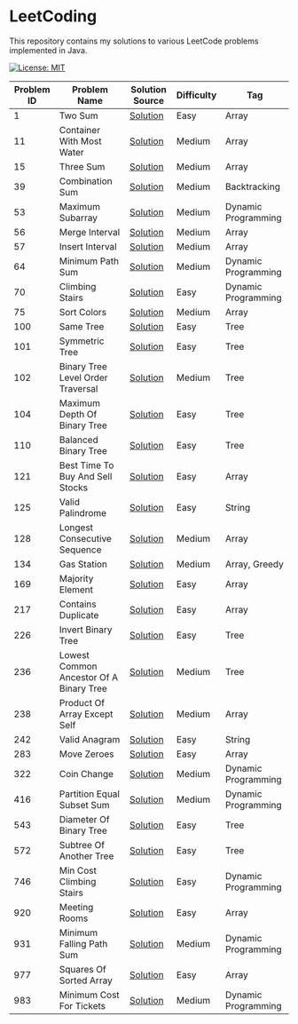 # LeetCoding

This repository contains my solutions to various LeetCode problems implemented in Java.

[![License: MIT](https://img.shields.io/badge/License-MIT-yellow.svg)](https://github.com/anirudhology/LeetCoding/blob/main/LICENSE)

| Problem ID | Problem Name                            | Solution Source                                                                                       | Difficulty | Tag                 |
|------------|-----------------------------------------|-------------------------------------------------------------------------------------------------------|------------|---------------------|
| 1          | Two Sum                                 | [Solution](src/main/java/com/anirudhology/leetcoding/array/TwoSum.java)                               | Easy       | Array               |
| 11         | Container With Most Water               | [Solution](src/main/java/com/anirudhology/leetcoding/array/ContainerWithMostWater.java)               | Medium     | Array               |
| 15         | Three Sum                               | [Solution](src/main/java/com/anirudhology/leetcoding/array/ThreeSum.java)                             | Medium     | Array               |
| 39         | Combination Sum                         | [Solution](src/main/java/com/anirudhology/leetcoding/backtracking/CombinationSum.java)                | Medium     | Backtracking        |
| 53         | Maximum Subarray                        | [Solution](src/main/java/com/anirudhology/leetcoding/dynamicprogramming/MaximumSubarray.java)         | Medium     | Dynamic Programming |
| 56         | Merge Interval                          | [Solution](src/main/java/com/anirudhology/leetcoding/array/MergeIntervals.java)                       | Medium     | Array               |
| 57         | Insert Interval                         | [Solution](src/main/java/com/anirudhology/leetcoding/array/InsertInterval.java)                       | Medium     | Array               |
| 64         | Minimum Path Sum                        | [Solution](src/main/java/com/anirudhology/leetcoding/dynamicprogramming/MinimumPathSum.java)          | Medium     | Dynamic Programming |
| 70         | Climbing Stairs                         | [Solution](src/main/java/com/anirudhology/leetcoding/dynamicprogramming/ClimbingStairs.java)          | Easy       | Dynamic Programming |
| 75         | Sort Colors                             | [Solution](src/main/java/com/anirudhology/leetcoding/array/SortColors.java)                           | Medium     | Array               |
| 100        | Same Tree                               | [Solution](src/main/java/com/anirudhology/leetcoding/tree/SameTree.java)                              | Easy       | Tree                |
| 101        | Symmetric Tree                          | [Solution](src/main/java/com/anirudhology/leetcoding/tree/SymmetricTree.java)                         | Easy       | Tree                |
| 102        | Binary Tree Level Order Traversal       | [Solution](src/main/java/com/anirudhology/leetcoding/tree/BinaryTreeLevelOrderTraversal.java)         | Medium     | Tree                |
| 104        | Maximum Depth Of Binary Tree            | [Solution](src/main/java/com/anirudhology/leetcoding/tree/MaximumDepthOfBinaryTree.java)              | Easy       | Tree                |
| 110        | Balanced Binary Tree                    | [Solution](src/main/java/com/anirudhology/leetcoding/tree/BalancedBinaryTree.java)                    | Easy       | Tree                |
| 121        | Best Time To Buy And Sell Stocks        | [Solution](src/main/java/com/anirudhology/leetcoding/array/BestTimeToBuyAndSellStocks.java)           | Easy       | Array               |
| 125        | Valid Palindrome                        | [Solution](src/main/java/com/anirudhology/leetcoding/string/ValidPalindrome.java)                     | Easy       | String              |
| 128        | Longest Consecutive Sequence            | [Solution](src/main/java/com/anirudhology/leetcoding/array/LongestConsecutiveSequence.java)           | Medium     | Array               |
| 134        | Gas Station                             | [Solution](src/main/java/com/anirudhology/leetcoding/array/GasStation.java)                           | Medium     | Array, Greedy       |
| 169        | Majority Element                        | [Solution](src/main/java/com/anirudhology/leetcoding/array/MajorityElement.java)                      | Easy       | Array               |
| 217        | Contains Duplicate                      | [Solution](src/main/java/com/anirudhology/leetcoding/array/ContainsDuplicate.java)                    | Easy       | Array               |
| 226        | Invert Binary Tree                      | [Solution](src/main/java/com/anirudhology/leetcoding/tree/InvertBinaryTree.java)                      | Easy       | Tree                |
| 236        | Lowest Common Ancestor Of A Binary Tree | [Solution](src/main/java/com/anirudhology/leetcoding/tree/LowestCommonAncestorOfABinaryTree.java)     | Medium     | Tree                |
| 238        | Product Of Array Except Self            | [Solution](src/main/java/com/anirudhology/leetcoding/array/ProductOfArrayExceptSelf.java)             | Medium     | Array               |
| 242        | Valid Anagram                           | [Solution](src/main/java/com/anirudhology/leetcoding/string/ValidAnagram.java)                        | Easy       | String              |
| 283        | Move Zeroes                             | [Solution](src/main/java/com/anirudhology/leetcoding/array/MoveZeroes.java)                           | Easy       | Array               |
| 322        | Coin Change                             | [Solution](src/main/java/com/anirudhology/leetcoding/dynamicprogramming/CoinChange.java)              | Medium     | Dynamic Programming |
| 416        | Partition Equal Subset Sum              | [Solution](src/main/java/com/anirudhology/leetcoding/dynamicprogramming/PartitionEqualSubsetSum.java) | Medium     | Dynamic Programming |
| 543        | Diameter Of Binary Tree                 | [Solution](src/main/java/com/anirudhology/leetcoding/tree/DiameterOfBinaryTree.java)                  | Easy       | Tree                |
| 572        | Subtree Of Another Tree                 | [Solution](src/main/java/com/anirudhology/leetcoding/tree/SubtreeOfAnotherTree.java)                  | Easy       | Tree                |
| 746        | Min Cost Climbing Stairs                | [Solution](src/main/java/com/anirudhology/leetcoding/dynamicprogramming/MinCostClimbingStairs.java)   | Easy       | Dynamic Programming |
| 920        | Meeting Rooms                           | [Solution](src/main/java/com/anirudhology/leetcoding/array/MeetingRooms.java)                         | Easy       | Array               |
| 931        | Minimum Falling Path Sum                | [Solution](src/main/java/com/anirudhology/leetcoding/dynamicprogramming/MinimumFallingPathSum.java)   | Medium     | Dynamic Programming |
| 977        | Squares Of Sorted Array                 | [Solution](src/main/java/com/anirudhology/leetcoding/array/SquaresOfSortedArray.java)                 | Easy       | Array               |
| 983        | Minimum Cost For Tickets                | [Solution](src/main/java/com/anirudhology/leetcoding/dynamicprogramming/MinimumCostForTickets.java)   | Medium     | Dynamic Programming |